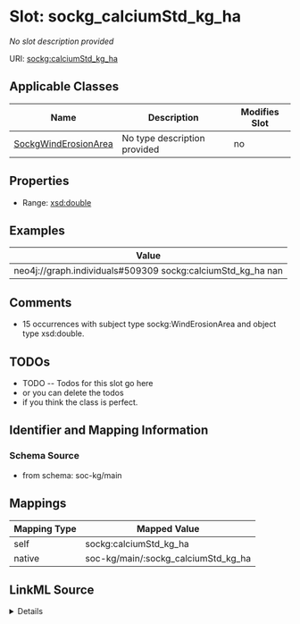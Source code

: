 

# Slot: sockg_calciumStd_kg_ha


_No slot description provided_





URI: [sockg:calciumStd_kg_ha](http://www.semanticweb.org/sockg/ontologies/2024/0/soil-carbon-ontology/calciumStd_kg_ha)



<!-- no inheritance hierarchy -->





## Applicable Classes

| Name | Description | Modifies Slot |
| --- | --- | --- |
| [SockgWindErosionArea](../classes/SockgWindErosionArea.md) | No type description provided |  no  |







## Properties

* Range: [xsd:double](http://www.w3.org/2001/XMLSchema#double)






## Examples

| Value |
| --- |
| neo4j://graph.individuals#509309 sockg:calciumStd_kg_ha nan |

## Comments

* 15 occurrences with subject type sockg:WindErosionArea and object type xsd:double.

## TODOs

* TODO -- Todos for this slot go here
* or you can delete the todos
* if you think the class is perfect.

## Identifier and Mapping Information







### Schema Source


* from schema: soc-kg/main




## Mappings

| Mapping Type | Mapped Value |
| ---  | ---  |
| self | sockg:calciumStd_kg_ha |
| native | soc-kg/main/:sockg_calciumStd_kg_ha |




## LinkML Source

<details>
```yaml
name: sockg_calciumStd_kg_ha
description: No slot description provided
todos:
- TODO -- Todos for this slot go here
- or you can delete the todos
- if you think the class is perfect.
comments:
- 15 occurrences with subject type sockg:WindErosionArea and object type xsd:double.
examples:
- value: neo4j://graph.individuals#509309 sockg:calciumStd_kg_ha nan
from_schema: soc-kg/main
rank: 1000
slot_uri: sockg:calciumStd_kg_ha
alias: sockg_calciumStd_kg_ha
domain_of:
- sockg_WindErosionArea
range: double

```
</details>